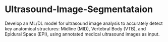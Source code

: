 # Ultrasound-Image-Segmentataion
Develop an ML/DL model for ultrasound image analysis to accurately detect key anatomical structures: Midline (MID), Vertebral Body (VTB), and Epidural Space (EPI), using annotated medical ultrasound images as input.
